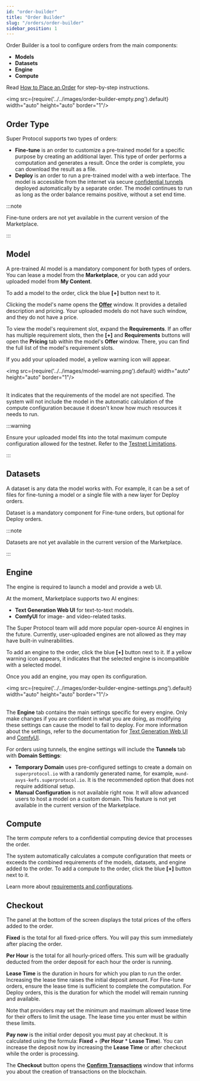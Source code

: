 ```yaml
---
id: "order-builder"
title: "Order Builder"
slug: "/orders/order-builder"
sidebar_position: 1
---
```


Order Builder is a tool to configure orders from the main components:

- **Models**
- **Datasets**
- **Engine**
- **Compute**

Read [How to Place an Order](/marketplace/guides/place-order) for step-by-step instructions.

<img src={require('../../images/order-builder-empty.png').default} width="auto" height="auto" border="1"/>
<br/>

## Order Type

Super Protocol supports two types of orders:

- **Fine-tune** is an order to customize a pre-trained model for a specific purpose by creating an additional layer. This type of order performs a computation and generates a result. Once the order is complete, you can download the result as a file.
- **Deploy** is an order to run a pre-trained model with a web interface. The model is accessible from the internet via secure [confidential tunnels](/fundamentals/tunnels) deployed automatically by a separate order. The model continues to run as long as the order balance remains positive, without a set end time.

:::note

Fine-tune orders are not yet available in the current version of the Marketplace.

:::

## Model

A pre-trained AI model is a mandatory component for both types of orders. You can lease a model from the **Marketplace**, or you can add your uploaded model from **My Content**.

To add a model to the order, click the blue **[+]** button next to it.

Clicking the model's name opens the [**Offer**](/marketplace/marketplace/offer) window. It provides a detailed description and pricing. Your uploaded models do not have such window, and they do not have a price.

To view the model's requirement slot, expand the **Requirements**. If an offer has multiple requirement slots, then the **[+]** and **Requirements** buttons will open the **Pricing** tab within the model's **Offer** window. There, you can find the full list of the model's requirement slots.

If you add your uploaded model, a yellow warning icon will appear. 

<img src={require('../../images/model-warning.png').default} width="auto" height="auto" border="1"/>
<br/>
<br/>

It indicates that the requirements of the model are not specified. The system will not include the model in the automatic calculation of the compute configuration because it doesn't know how much resources it needs to run.

:::warning

Ensure your uploaded model fits into the total maximum compute configuration allowed for the testnet. Refer to the [Testnet Limitations](/marketplace/limitations).

:::

## Datasets

A dataset is any data the model works with. For example, it can be a set of files for fine-tuning a model or a single file with a new layer for Deploy orders.

Dataset is a mandatory component for Fine-tune orders, but optional for Deploy orders.

:::note

Datasets are not yet available in the current version of the Marketplace.

:::

## Engine

The engine is required to launch a model and provide a web UI.

At the moment, Marketplace supports two AI engines:

- **Text Generation Web UI** for text-to-text models.
- **ComfyUI** for image- and video-related tasks.

The Super Protocol team will add more popular open-source AI engines in the future. Currently, user-uploaded engines are not allowed as they may have built-in vulnerabilities.

To add an engine to the order, click the blue **[+]** button next to it. If a yellow warning icon appears, it indicates that the selected engine is incompatible with a selected model.

Once you add an engine, you may open its configuration.

<img src={require('../../images/order-builder-engine-settings.png').default} width="auto" height="auto" border="1"/>
<br/>
<br/>

The **Engine** tab contains the main settings specific for every engine. Only make changes if you are confident in what you are doing, as modifying these settings can cause the model to fail to deploy. For more information about the settings, refer to the documentation for [Text Generation Web UI](https://github.com/oobabooga/text-generation-webui/wiki) and [ComfyUI](https://docs.comfy.org/).

For orders using tunnels, the engine settings will include the **Tunnels** tab with **Domain Settings**:

- **Temporary Domain** uses pre-configured settings to create a domain on `superprotocol.io` with a randomly generated name, for example, `mund-avys-kefs.superprotocol.io`. It is the recommended option that does not require additional setup.
- **Manual Configuration** is not available right now. It will allow advanced users to host a model on a custom domain. This feature is not yet available in the current version of the Marketplace.

## Compute

The term _compute_ refers to a confidential computing device that processes the order.

The system automatically calculates a compute configuration that meets or exceeds the combined requirements of the models, datasets, and engine added to the order. To add a compute to the order, click the blue **[+]** button next to it.

Learn more about [requirements and configurations](/fundamentals/slots).

## Checkout

The panel at the bottom of the screen displays the total prices of the offers added to the order.

**Fixed** is the total for all fixed-price offers. You will pay this sum immediately after placing the order.

**Per Hour** is the total for all hourly-priced offers. This sum will be gradually deducted from the order deposit for each hour the order is running.

**Lease Time** is the duration in hours for which you plan to run the order. Increasing the lease time raises the initial deposit amount. For Fine-tune orders, ensure the lease time is sufficient to complete the computation. For Deploy orders, this is the duration for which the model will remain running and available.

Note that providers may set the minimum and maximum allowed lease time for their offers to limit the usage. The lease time you enter must be within these limits.

**Pay now** is the initial order deposit you must pay at checkout. It is calculated using the formula: **Fixed** + (**Per Hour** * **Lease Time**). You can increase the deposit now by increasing the **Lease Time** or after checkout while the order is processing.

The **Checkout** button opens the [**Confirm Transactions**](/marketplace/orders/order-builder/checkout) window that informs you about the creation of transactions on the blockchain.